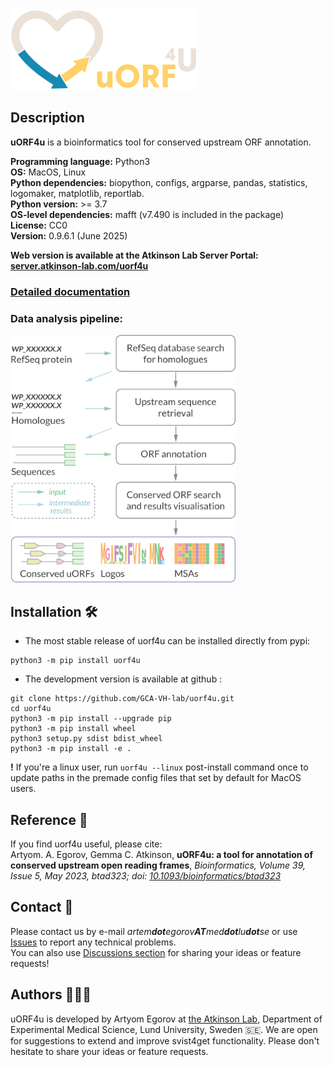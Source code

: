 
<img  src="docs/img/uorf4u_logo.png" width="300"/>


## Description

**uORF4u** is a bioinformatics tool for conserved upstream ORF annotation.   

**Programming language:** Python3   
**OS:** MacOS, Linux  
**Python dependencies:** biopython, configs, argparse, pandas, statistics, logomaker, matplotlib, reportlab.  
**Python version:** >= 3.7  
**OS-level dependencies:** mafft (v7.490 is included in the package)  
**License:** CC0  
**Version:** 0.9.6.1 (June 2025)

**Web version is available at the Atkinson Lab Server Portal: [server.atkinson-lab.com/uorf4u](https://server.atkinson-lab.com)**

### [**Detailed documentation**](https://GCA-VH-lab.github.io/uorf4u)

### Data analysis pipeline: 

<img  src="docs/img/uorf4u_workflow.png" width="360"/>

## Installation 🛠️

- The most stable release of uorf4u can be installed directly from pypi:

```
python3 -m pip install uorf4u
```

- The development version is available at github :

```
git clone https://github.com/GCA-VH-lab/uorf4u.git
cd uorf4u
python3 -m pip install --upgrade pip
python3 -m pip install wheel
python3 setup.py sdist bdist_wheel
python3 -m pip install -e .
```

**!** If you're a linux user, run `uorf4u --linux` post-install command once to update paths in the premade config files that set by default for MacOS users.


## Reference 📃

If you find uorf4u useful, please cite:  
Artyom. A. Egorov, Gemma C. Atkinson, **uORF4u: a tool for annotation of conserved upstream open reading frames**, *Bioinformatics, Volume 39, Issue 5, May 2023, btad323; doi: [10.1093/bioinformatics/btad323](https://doi.org/10.1093/bioinformatics/btad323)*

## Contact 📇

Please contact us by e-mail _artem**dot**egorov**AT**med**dot**lu**dot**se_ or use [Issues](https://github.com/GCA-VH-lab/uorf4u/issues?q=) to report any technical problems.  
You can also use [Discussions section](https://github.com/GCA-VH-lab/uorf4u/discussions) for sharing your ideas or feature requests! 

## Authors 👨🏻‍💻

uORF4u is developed by Artyom Egorov at [the Atkinson Lab](https://atkinson-lab.com), Department of Experimental Medical Science, Lund University, Sweden 🇸🇪. We are open for suggestions to extend and improve svist4get functionality. Please don't hesitate to share your ideas or feature requests.
